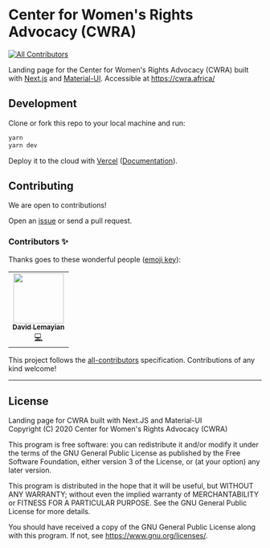 # Center for Women's Rights Advocacy (CWRA)
<!-- ALL-CONTRIBUTORS-BADGE:START - Do not remove or modify this section -->
[![All Contributors](https://img.shields.io/badge/all_contributors-1-orange.svg?style=flat-square)](#contributors-)
<!-- ALL-CONTRIBUTORS-BADGE:END -->

Landing page for the Center for Women's Rights Advocacy (CWRA) built with [Next.js](https://nextjs.com/) and [Material-UI](https://material-ui.com). Accessible at https://cwra.africa/


## Development

Clone or fork this repo to your local machine and run:

```bash
yarn
yarn dev
```

Deploy it to the cloud with [Vercel](https://vercel.com/import?filter=next.js&utm_source=github&utm_medium=readme&utm_campaign=next-example) ([Documentation](https://nextjs.org/docs/deployment)).


## Contributing

We are open to contributions!

Open an [issue](https://github.com/CWRAdvocacy/cwra.africa/issues) or send a pull request.


### Contributors ✨

Thanks goes to these wonderful people ([emoji key](https://allcontributors.org/docs/en/emoji-key)):

<!-- ALL-CONTRIBUTORS-LIST:START - Do not remove or modify this section -->
<!-- prettier-ignore-start -->
<!-- markdownlint-disable -->
<table>
  <tr>
    <td align="center"><a href="https://github.com/DavidLemayian"><img src="https://avatars0.githubusercontent.com/u/877919?v=4" width="100px;" alt=""/><br /><sub><b>David Lemayian</b></sub></a><br /><a href="https://github.com/CWRAdvocacy/cwra.africa/commits?author=DavidLemayian" title="Code">💻</a></td>
  </tr>
</table>

<!-- markdownlint-enable -->
<!-- prettier-ignore-end -->
<!-- ALL-CONTRIBUTORS-LIST:END -->

This project follows the [all-contributors](https://github.com/all-contributors/all-contributors) specification. Contributions of any kind welcome!


---

## License

Landing page for CWRA built with Next.JS and Material-UI  
Copyright (C) 2020  Center for Women's Rights Advocacy (CWRA)

This program is free software: you can redistribute it and/or modify
it under the terms of the GNU General Public License as published by
the Free Software Foundation, either version 3 of the License, or
(at your option) any later version.

This program is distributed in the hope that it will be useful,
but WITHOUT ANY WARRANTY; without even the implied warranty of
MERCHANTABILITY or FITNESS FOR A PARTICULAR PURPOSE.  See the
GNU General Public License for more details.

You should have received a copy of the GNU General Public License
along with this program.  If not, see <https://www.gnu.org/licenses/>.
